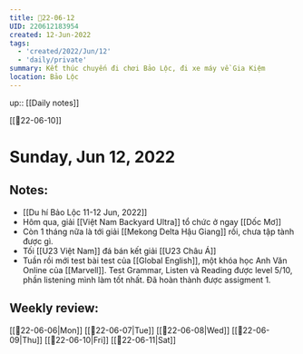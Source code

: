 ```yaml
---
title: 📝22-06-12
UID: 220612183954
created: 12-Jun-2022
tags:
  - 'created/2022/Jun/12'
  - 'daily/private'
summary: Kết thúc chuyến đi chơi Bảo Lộc, đi xe máy về Gia Kiệm
location: Bảo Lộc
---
```


up:: [[Daily notes]]

[[📝22-06-10]]
# Sunday, Jun 12, 2022

## Notes:
- [[Du hí Bảo Lộc 11-12 Jun, 2022]]
- Hôm qua, giải [[Việt Nam Backyard Ultra]] tổ chức ở ngay [[Dốc Mơ]]
- Còn 1 tháng nữa là tới giải [[Mekong Delta Hậu Giang]] rồi, chưa tập tành được gì.
- Tối [[U23 Việt Nam]] đá bán kết giải [[U23 Châu Á]]
- Tuần rồi mới test bài test của [[Global English]], một khóa học Anh Văn Online của [[Marvell]]. Test Grammar, Listen và Reading được level 5/10, phần listening mình làm tốt nhất. Đã hoàn thành được assigment 1.

## Weekly review:
[[📝22-06-06|Mon]]
[[📝22-06-07|Tue]]
[[📝22-06-08|Wed]]
[[📝22-06-09|Thu]]
[[📝22-06-10|Fri]]
[[📝22-06-11|Sat]]
